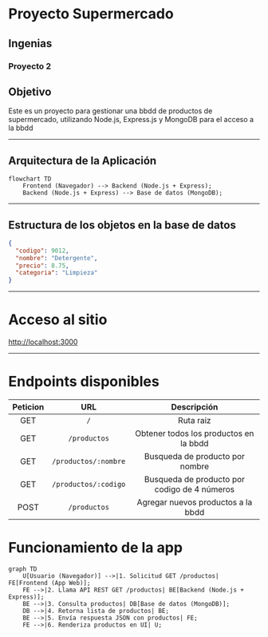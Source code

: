 # Proyecto Supermercado 

## Ingenias

### Proyecto 2

## Objetivo

Este es un proyecto para gestionar una bbdd de productos de supermercado, utilizando Node.js, Express.js y MongoDB para el acceso a la bbdd

---

## Arquitectura de la Aplicación

```mermaid
flowchart TD
    Frontend (Navegador) --> Backend (Node.js + Express);
    Backend (Node.js + Express) --> Base de datos (MongoDB);
```
---

## Estructura de los objetos en la base de datos

```json
{
  "codigo": 9012,
  "nombre": "Detergente",
  "precio": 8.75,
  "categoria": "Limpieza"
}
```

---

# Acceso al sitio

[http://localhost:3000](http://localhost:3000)

---

# Endpoints disponibles

| Peticion | URL | Descripción |
|:--------:|:---:|:-----------:|
| GET | `/` | Ruta raiz |
| GET |  `/productos` | Obtener todos los productos en la bbdd |
| GET | `/productos/:nombre` | Busqueda de producto por nombre |
| GET | `/productos/:codigo` | Busqueda de producto por codigo de 4 números |
| POST | `/productos` | Agregar nuevos productos a la bbdd|

# Funcionamiento de la app

```mermaid
graph TD
    U[Usuario (Navegador)] -->|1. Solicitud GET /productos| FE[Frontend (App Web)];
    FE -->|2. Llama API REST GET /productos| BE[Backend (Node.js + Express)];
    BE -->|3. Consulta productos| DB[Base de datos (MongoDB)];
    DB -->|4. Retorna lista de productos| BE;
    BE -->|5. Envía respuesta JSON con productos| FE;
    FE -->|6. Renderiza productos en UI| U;

```